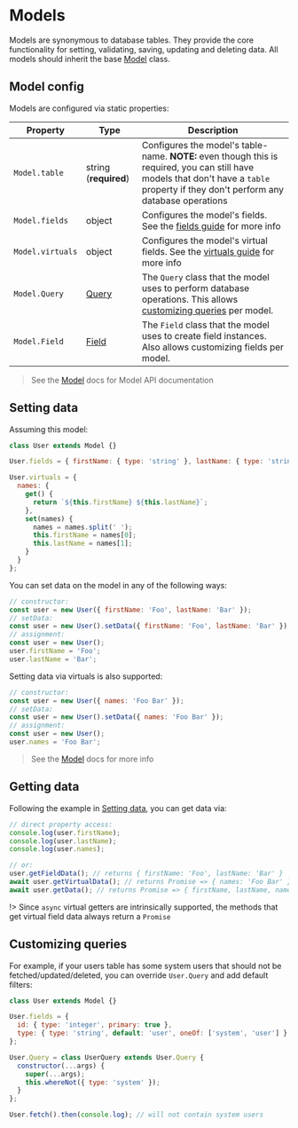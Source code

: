 # Models

Models are synonymous to database tables. They provide the core functionality
for setting, validating, saving, updating and deleting data. All models should
inherit the base [Model](api/model.md#model) class.

## Model config

Models are configured via static properties:

| Property         | Type                        | Description                                                                                                                                                                           |
| ---------------- | --------------------------- | ------------------------------------------------------------------------------------------------------------------------------------------------------------------------------------- |
| `Model.table`    | string (**required**)       | Configures the model's table-name. **NOTE:** even though this is required, you can still have models that don't have a `table` property if they don't perform any database operations |
| `Model.fields`   | object                      | Configures the model's fields. See the [fields guide](guides/fields.md#fields) for more info                                                                                          |
| `Model.virtuals` | object                      | Configures the model's virtual fields. See the [virtuals guide](guides/virtuals.md#virtuals) for more info                                                                            |
| `Model.Query`    | [Query](api/query.md#query) | The `Query` class that the model uses to perform database operations. This allows [customizing queries](#customizing-queries) per model.                                              |
| `Model.Field`    | [Field](api/field.md#field) | The `Field` class that the model uses to create field instances. Also allows customizing fields per model.                                                                            |

> See the [Model](api/model.md#model) docs for Model API documentation

## Setting data

Assuming this model:

```js
class User extends Model {}

User.fields = { firstName: { type: 'string' }, lastName: { type: 'string' } };

User.virtuals = {
  names: {
    get() {
      return `${this.firstName} ${this.lastName}`;
    },
    set(names) {
      names = names.split(' ');
      this.firstName = names[0];
      this.lastName = names[1];
    }
  }
};
```

You can set data on the model in any of the following ways:

```js
// constructor:
const user = new User({ firstName: 'Foo', lastName: 'Bar' });
// setData:
const user = new User().setData({ firstName: 'Foo', lastName: 'Bar' });
// assignment:
const user = new User();
user.firstName = 'Foo';
user.lastName = 'Bar';
```

Setting data via virtuals is also supported:

```js
// constructor:
const user = new User({ names: 'Foo Bar' });
// setData:
const user = new User().setData({ names: 'Foo Bar' });
// assignment:
const user = new User();
user.names = 'Foo Bar';
```

> See the [Model](api/model.md#model) docs for more info

## Getting data

Following the example in [Setting data](#setting-data), you can get data via:

```js
// direct property access:
console.log(user.firstName);
console.log(user.lastName);
console.log(user.names);

// or:
user.getFieldData(); // returns { firstName: 'Foo', lastName: 'Bar' }
await user.getVirtualData(); // returns Promise => { names: 'Foo Bar' }
await user.getData(); // returns Promise => { firstName, lastName, names }
```

!> Since `async` virtual getters are intrinsically supported, the methods that
get virtual field data always return a `Promise`

## Customizing queries

For example, if your users table has some system users that should not be
fetched/updated/deleted, you can override `User.Query` and add default filters:

```js
class User extends Model {}

User.fields = {
  id: { type: 'integer', primary: true },
  type: { type: 'string', default: 'user', oneOf: ['system', 'user'] }
};

User.Query = class UserQuery extends User.Query {
  constructor(...args) {
    super(...args);
    this.whereNot({ type: 'system' });
  }
};

User.fetch().then(console.log); // will not contain system users
```
